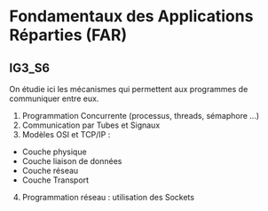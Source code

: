 # Fondamentaux des Applications Réparties (FAR)
## IG3_S6

On étudie ici les mécanismes qui permettent aux programmes de communiquer entre eux.

1. Programmation Concurrente (processus, threads, sémaphore ...)
2. Communication par Tubes et Signaux
3. Modèles OSI et TCP/IP :
* Couche physique
* Couche liaison de données
* Couche réseau
* Couche Transport
4. Programmation réseau : utilisation des Sockets
